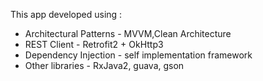 This app developed using :

* Architectural Patterns - MVVM,Clean Architecture
* REST Client - Retrofit2 + OkHttp3
* Dependency Injection - self implementation framework
* Other libraries - RxJava2, guava, gson